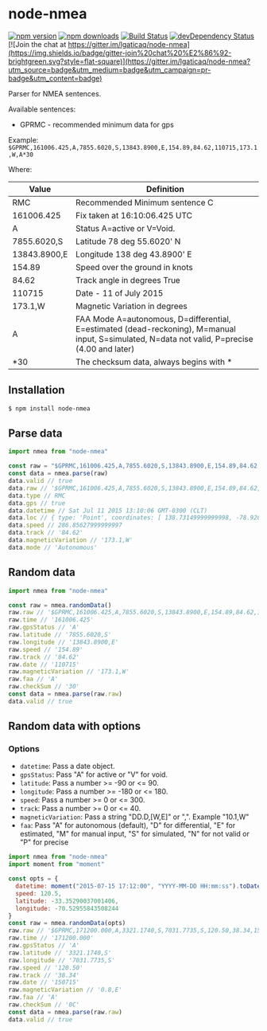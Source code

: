 # node-nmea

[![npm version](https://img.shields.io/npm/v/node-nmea.svg?style=flat-square)](https://www.npmjs.com/package/node-nmea)
[![npm downloads](https://img.shields.io/npm/dm/node-nmea.svg?style=flat-square)](https://www.npmjs.com/package/node-nmea)
[![Build Status](https://img.shields.io/travis/lgaticaq/node-nmea.svg?style=flat-square)](https://travis-ci.org/lgaticaq/node-nmea)
[![devDependency Status](https://img.shields.io/david/dev/lgaticaq/node-nmea.svg?style=flat-square)](https://david-dm.org/lgaticaq/node-nmea#info=devDependencies)
[![Join the chat at https://gitter.im/lgaticaq/node-nmea](https://img.shields.io/badge/gitter-join%20chat%20%E2%86%92-brightgreen.svg?style=flat-square)](https://gitter.im/lgaticaq/node-nmea?utm_source=badge&utm_medium=badge&utm_campaign=pr-badge&utm_content=badge)

Parser for NMEA sentences.

Available sentences:
* GPRMC - recommended minimum data for gps

Example: `$GPRMC,161006.425,A,7855.6020,S,13843.8900,E,154.89,84.62,110715,173.1,W,A*30`

Where:

Value         | Definition
--------------| ----------
RMC           | Recommended Minimum sentence C
161006.425    | Fix taken at 16:10:06.425 UTC
A             | Status A=active or V=Void.
7855.6020,S   | Latitude 78 deg 55.6020' N
13843.8900,E  | Longitude 138 deg 43.8900' E
154.89        | Speed over the ground in knots
84.62         | Track angle in degrees True
110715        | Date - 11 of July 2015
173.1,W       | Magnetic Variation in degrees
A             | FAA Mode A=autonomous, D=differential, E=estimated (dead-reckoning), M=manual input, S=simulated, N=data not valid, P=precise (4.00 and later)
\*30          | The checksum data, always begins with \*

## Installation

```bash
$ npm install node-nmea
```

## Parse data

```js
import nmea from "node-nmea"

const raw = "$GPRMC,161006.425,A,7855.6020,S,13843.8900,E,154.89,84.62,110715,173.1,W,A*30"
const data = nmea.parse(raw)
data.valid // true
data.raw // '$GPRMC,161006.425,A,7855.6020,S,13843.8900,E,154.89,84.62,110715,173.1,W,A*30'
data.type // RMC
data.gps // true
data.datetime // Sat Jul 11 2015 13:10:06 GMT-0300 (CLT)
data.loc // { type: 'Point', coordinates: [ 138.73149999999998, -78.9267 ] }
data.speed // 286.85627999999997
data.track // '84.62'
data.magneticVariation // '173.1,W'
data.mode // 'Autonomous'
```

## Random data

```js
import nmea from "node-nmea"

const raw = nmea.randomData()
raw.raw // '$GPRMC,161006.425,A,7855.6020,S,13843.8900,E,154.89,84.62,110715,173.1,W,A*30'
raw.time // '161006.425'
raw.gpsStatus // 'A'
raw.latitude // '7855.6020,S'
raw.longitude // '13843.8900,E'
raw.speed // '154.89'
raw.track // '84.62'
raw.date // '110715'
raw.magneticVariation // '173.1,W'
raw.faa // 'A'
raw.checkSum // '30'
const data = nmea.parse(raw.raw)
data.valid // true
```

## Random data with options

### Options

- `datetime`: Pass a date object.
- `gpsStatus`: Pass "A" for active or "V" for void.
- `latitude`: Pass a number >= -90 or <= 90.
- `longitude`: Pass a number >= -180 or <= 180.
- `speed`: Pass a number >= 0 or <= 300.
- `track`: Pass a number >= 0 or <= 40.
- `magneticVariation`: Pass a string "DD.D,[W,E]" or ",". Example "10.1,W"
- `faa`: Pass "A" for autonomous (default), "D" for differential, "E" for estimated, "M" for manual input, "S" for simulated, "N" for not valid or "P" for precise

```js
import nmea from "node-nmea"
import moment from "moment"

const opts = {
  datetime: moment("2015-07-15 17:12:00", "YYYY-MM-DD HH:mm:ss").toDate(),
  speed: 120.5,
  latitude: -33.35290037001406,
  longitude: -70.52955843508244
}
const raw = nmea.randomData(opts)
raw.raw // '$GPRMC,171200.000,A,3321.1740,S,7031.7735,S,120.50,38.34,150715,0.8,E,A*0C'
raw.time // '171200.000'
raw.gpsStatus // 'A'
raw.latitude // '3321.1740,S'
raw.longitude // '7031.7735,S'
raw.speed // '120.50'
raw.track // '38.34'
raw.date // '150715'
raw.magneticVariation // '0.8,E'
raw.faa // 'A'
raw.checkSum // '0C'
const data = nmea.parse(raw.raw)
data.valid // true
```
